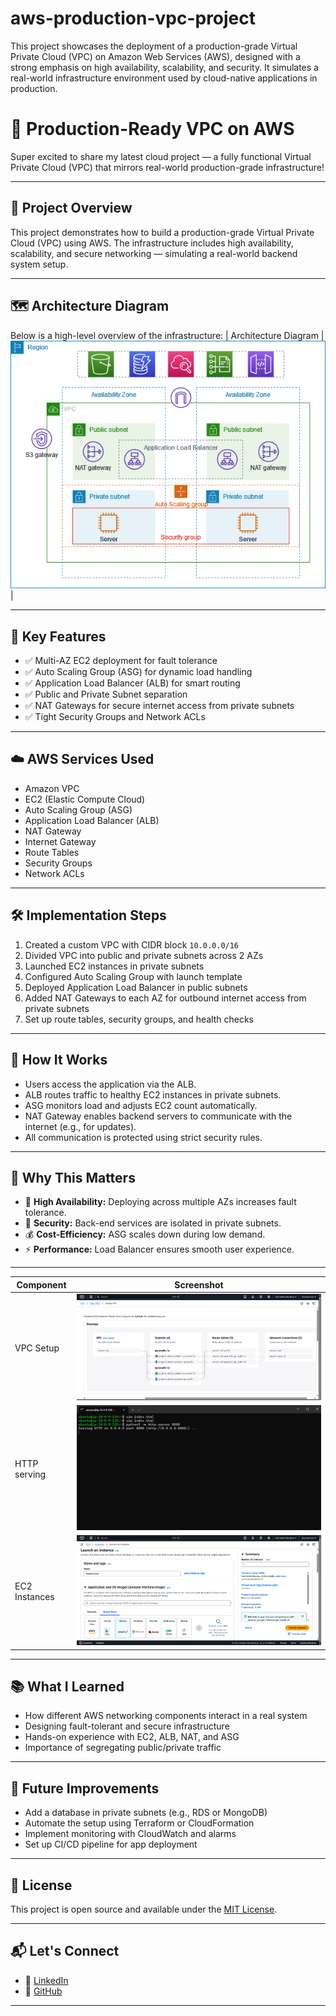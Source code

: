 # aws-production-vpc-project
This project showcases the deployment of a production-grade Virtual Private Cloud (VPC) on Amazon Web Services (AWS), designed with a strong emphasis on high availability, scalability, and security. It simulates a real-world infrastructure environment used by cloud-native applications in production.

# 🚀 Production-Ready VPC on AWS

Super excited to share my latest cloud project — a fully functional Virtual Private Cloud (VPC) that mirrors real-world production-grade infrastructure!

---

## 📘 Project Overview

This project demonstrates how to build a production-grade Virtual Private Cloud (VPC) using AWS. The infrastructure includes high availability, scalability, and secure networking — simulating a real-world backend system setup.

---

## 🗺️ Architecture Diagram

Below is a high-level overview of the infrastructure:
| Architecture Diagram    | ![Architecture Diagram](arch.png) |



---

## 🔧 Key Features

- ✅ Multi-AZ EC2 deployment for fault tolerance  
- ✅ Auto Scaling Group (ASG) for dynamic load handling  
- ✅ Application Load Balancer (ALB) for smart routing  
- ✅ Public and Private Subnet separation  
- ✅ NAT Gateways for secure internet access from private subnets  
- ✅ Tight Security Groups and Network ACLs  

---

## ☁️ AWS Services Used

- Amazon VPC  
- EC2 (Elastic Compute Cloud)  
- Auto Scaling Group (ASG)  
- Application Load Balancer (ALB)  
- NAT Gateway  
- Internet Gateway  
- Route Tables  
- Security Groups  
- Network ACLs  

---

## 🛠️ Implementation Steps

1. Created a custom VPC with CIDR block `10.0.0.0/16`  
2. Divided VPC into public and private subnets across 2 AZs  
3. Launched EC2 instances in private subnets  
4. Configured Auto Scaling Group with launch template  
5. Deployed Application Load Balancer in public subnets  
6. Added NAT Gateways to each AZ for outbound internet access from private subnets  
7. Set up route tables, security groups, and health checks  

---

## 🔄 How It Works

- Users access the application via the ALB.  
- ALB routes traffic to healthy EC2 instances in private subnets.  
- ASG monitors load and adjusts EC2 count automatically.  
- NAT Gateway enables backend servers to communicate with the internet (e.g., for updates).  
- All communication is protected using strict security rules.  

---

## 🎯 Why This Matters

- 🔁 **High Availability:** Deploying across multiple AZs increases fault tolerance.  
- 🔐 **Security:** Back-end services are isolated in private subnets.  
- 💰 **Cost-Efficiency:** ASG scales down during low demand.  
- ⚡ **Performance:** Load Balancer ensures smooth user experience.  

---



| Component        | Screenshot        |
|------------------|-------------------|
| VPC Setup        | ![VPC](vpc.png) |
| HTTP serving    | ![ALB](server.png) |
| EC2 Instances    | ![EC2](ec2.png) |

---

## 📚 What I Learned

- How different AWS networking components interact in a real system  
- Designing fault-tolerant and secure infrastructure  
- Hands-on experience with EC2, ALB, NAT, and ASG  
- Importance of segregating public/private traffic  

---

## 🚀 Future Improvements

- Add a database in private subnets (e.g., RDS or MongoDB)  
- Automate the setup using Terraform or CloudFormation  
- Implement monitoring with CloudWatch and alarms  
- Set up CI/CD pipeline for app deployment  

---

## 📄 License

This project is open source and available under the [MIT License](LICENSE).

---

## 📬 Let's Connect

- 🔗 [LinkedIn](https://linkedin.com/in/devansh-soni)  
- 🐙 [GitHub](https://github.com/Devansh-Soni-1909)

---


